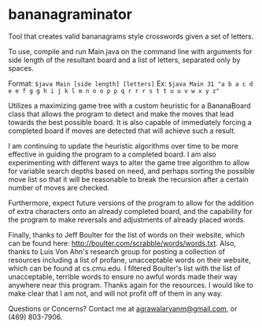 # bananagraminator
Tool that creates valid bananagrams style crosswords given a set of letters.

To use, compile and run Main.java on the command line with arguments for side length of the resultant board and a list of letters, separated only by spaces.

Format: ```$java Main [side length] [letters]```
Ex:     ```$java Main 31 "a b a c d e e f g g h i j k l m n o o p p q r r r s t t u u v w x y z"```

Utilizes a maximizing game tree with a custom heuristic for a BananaBoard class that allows the program to detect and make the moves that lead towards the best possible board. It is also capable of immediately forcing a completed board if moves are detected that will achieve such a result.

I am continuing to update the heuristic algorithms over time to be more effective in guiding the program to a completed board. I am also experimenting with different ways to alter the game tree algorithm to allow for variable search depths based on need, and perhaps sorting the possible move list so that it will be reasonable to break the recursion after a certain number of moves are checked.

Furthermore, expect future versions of the program to allow for the addition of extra characters onto an already completed board, and the capability for the program to make reversals and adjustments of already placed words.

Finally, thanks to Jeff Boulter for the list of words on their website, which can be found here: http://boulter.com/scrabble/words/words.txt. Also, thanks to Luis Von Ahn's research group for posting a collection of resources including a list of profane, unacceptable words on their website, which can be found at cs.cmu.edu. I filtered Boulter's list with the list of unacceptable, terrible words to ensure no awful words made their way anywhere near this program. Thanks again for the resources. I would like to make clear that I am not, and will not profit off of them in any way.

Questions or Concerns? Contact me at agrawalaryanm@gmail.com, or (469) 803-7906.
